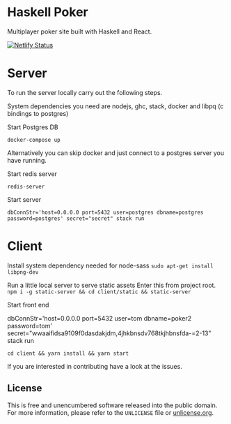 # Haskell Poker

Multiplayer poker site built with Haskell and React.

[![Netlify Status](https://api.netlify.com/api/v1/badges/c21ef5e4-5227-4a24-87a8-b71961650fd5/deploy-status)](https://app.netlify.com/sites/tenpoker/deploys)


# Server

To run the server locally carry out the following steps.

System dependencies you need are nodejs, ghc, stack, docker and libpq (c bindings to postgres)

Start Postgres DB

`docker-compose up`

Alternatively you can skip docker and just connect to a postgres server you have running.

Start redis server

`redis-server`

Start server

`dbConnStr='host=0.0.0.0 port=5432 user=postgres dbname=postgres password=postgres' secret="secret" stack run`


# Client

Install system dependency needed for node-sass 
`sudo apt-get install libpng-dev`

Run a little local server to serve static assets
Enter this from project root.
`npm i -g static-server && cd client/static && static-server`

Start front end

  dbConnStr='host=0.0.0.0 port=5432 user=tom dbname=poker2 password=tom' secret="wwaaifidsa9109f0dasdakjdm,4jhkbnsdv768tkjhbnsfda-=2-13" stack run


`cd client && yarn install && yarn start`


If you are interested in contributing have a look at the issues.


## License

This is free and unencumbered software released into the public domain.  
For more information, please refer to the `UNLICENSE` file or [unlicense.org](http://unlicense.org).

